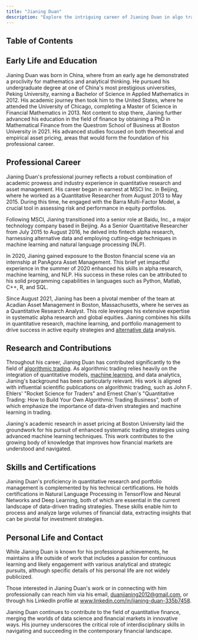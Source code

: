 ```yaml
---
title: "Jianing Duan"
description: "Explore the intriguing career of Jianing Duan in algo trading where his expertise in quantitative research and machine learning drives financial innovation."
---
```




## Table of Contents

## Early Life and Education

Jianing Duan was born in China, where from an early age he demonstrated a proclivity for mathematics and analytical thinking. He pursued his undergraduate degree at one of China's most prestigious universities, Peking University, earning a Bachelor of Science in Applied Mathematics in 2012. His academic journey then took him to the United States, where he attended the University of Chicago, completing a Master of Science in Financial Mathematics in 2013. Not content to stop there, Jianing further advanced his education in the field of finance by obtaining a PhD in Mathematical Finance from the Questrom School of Business at Boston University in 2021. His advanced studies focused on both theoretical and empirical asset pricing, areas that would form the foundation of his professional career.

## Professional Career

Jianing Duan's professional journey reflects a robust combination of academic prowess and industry experience in quantitative research and asset management. His career began in earnest at MSCI Inc. in Beijing, where he worked as a Quantitative Researcher from August 2013 to May 2015. During this time, he engaged with the Barra Multi-Factor Model, a crucial tool in assessing risk and performance in equity portfolios.

Following MSCI, Jianing transitioned into a senior role at Baidu, Inc., a major technology company based in Beijing. As a Senior Quantitative Researcher from July 2015 to August 2016, he delved into fintech alpha research, harnessing alternative data and employing cutting-edge techniques in machine learning and natural language processing (NLP).

In 2020, Jianing gained exposure to the Boston financial scene via an internship at PanAgora Asset Management. This brief yet impactful experience in the summer of 2020 enhanced his skills in alpha research, machine learning, and NLP. His success in these roles can be attributed to his solid programming capabilities in languages such as Python, Matlab, C++, R, and SQL.

Since August 2021, Jianing has been a pivotal member of the team at Acadian Asset Management in Boston, Massachusetts, where he serves as a Quantitative Research Analyst. This role leverages his extensive expertise in systematic alpha research and global equities. Jianing combines his skills in quantitative research, machine learning, and portfolio management to drive success in active equity strategies and [alternative data](/wiki/best-alternative-data) analysis.

## Research and Contributions

Throughout his career, Jianing Duan has contributed significantly to the field of [algorithmic trading](/wiki/algorithmic-trading). As algorithmic trading relies heavily on the integration of quantitative models, [machine learning](/wiki/machine-learning), and data analytics, Jianing's background has been particularly relevant. His work is aligned with influential scientific publications on algorithmic trading, such as John F. Ehlers' "Rocket Science for Traders" and Ernest Chan's "Quantitative Trading: How to Build Your Own Algorithmic Trading Business", both of which emphasize the importance of data-driven strategies and machine learning in trading.

Jianing's academic research in asset pricing at Boston University laid the groundwork for his pursuit of enhanced systematic trading strategies using advanced machine learning techniques. This work contributes to the growing body of knowledge that improves how financial markets are understood and navigated.

## Skills and Certifications

Jianing Duan's proficiency in quantitative research and portfolio management is complemented by his technical certifications. He holds certifications in Natural Language Processing in TensorFlow and Neural Networks and Deep Learning, both of which are essential in the current landscape of data-driven trading strategies. These skills enable him to process and analyze large volumes of financial data, extracting insights that can be pivotal for investment strategies.

## Personal Life and Contact

While Jianing Duan is known for his professional achievements, he maintains a life outside of work that includes a passion for continuous learning and likely engagement with various analytical and strategic pursuits, although specific details of his personal life are not widely publicized. 

Those interested in Jianing Duan's work or in connecting with him professionally can reach him via his email, duanjianing2012@gmail.com, or through his LinkedIn profile at www.linkedin.com/in/jianing-duan-335b7458.

Jianing Duan continues to contribute to the field of quantitative finance, merging the worlds of data science and financial markets in innovative ways. His journey underscores the critical role of interdisciplinary skills in navigating and succeeding in the contemporary financial landscape.